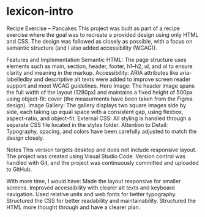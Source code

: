 # lexicon-intro

Recipe Exercise – Pancakes
This project was built as part of a recipe exercise where the goal was to recreate a provided design using only HTML and CSS. The design was followed as closely as possible, with a focus on semantic structure (and I also added accessibility (WCAG)).

Features and Implementation
Semantic HTML: The page structure uses elements such as main, section, header, footer, h1–h2, ul, and ol to ensure clarity and meaning in the markup.
Accessibility: ARIA attributes like aria-labelledby and descriptive alt texts were added to improve screen reader support and meet WCAG guidelines.
Hero Image: The header image spans the full width of the layout (1280px) and maintains a fixed height of 500px using object-fit: cover (the measurments have been taken from the Figma design).
Image Gallery: The gallery displays two square images side by side, each taking up equal space with a consistent gap, using flexbox, aspect-ratio, and object-fit.
External CSS: All styling is handled through a separate CSS file located in the styles folder.
Attention to Detail: Typography, spacing, and colors have been carefully adjusted to match the design closely.

Notes
This version targets desktop and does not include responsive layout.
The project was created using Visual Studio Code.
Version control was handled with Git, and the project was continuously committed and uploaded to GitHub.

With more time, I would have:
Made the layout responsive for smaller screens.
Improved accessibility with clearer alt texts and keyboard navigation.
Used relative units and web fonts for better typography.
Structured the CSS for better readability and maintainability.
Structured the HTML more thought through and have a clearer plan.
